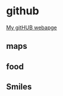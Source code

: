 # github

[My gitHUB webapge](https://github.com/evan7352@gmail.com)

## maps





## food




## Smiles


